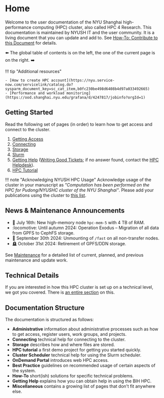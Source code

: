 # Home
Welcome to the user documentation of the NYU Shanghai high-performance computing (HPC) cluster, also called HPC 4 Research.
This documentation is maintained by NYUSH IT and the user community.
It is a living document that you can update and add to.
See [How-To: Contribute to this Document](how-to/misc/contribute.md) for details.

:arrow_left: The global table of contents is on the left, the one of the current page is on the right. :arrow_right:

!!! tip "Additional resources"

    - [How to create HPC account](https://nyu.service-now.com/servicelink/catalog.do?sysparm_document_key=sc_cat_item,b0fc230be498d6408b4d97a033492665)
    - [Performance and workload monitoring](https://ood.shanghai.nyu.edu/grafana/d/4247817/jobinfo?orgId=1)


## Getting Started
Read the following set of pages (in order) to learn how to get access and connect to the cluster.

1. [Getting Access](admin/getting-access.md)
2. [Connecting](connecting/connecting.md)
3. [Storage](storage/storage-locations.md)
5. [Slurm](slurm/overview.md)
6. [Getting Help](help/hpc-talk.md) ([Writing Good Tickets](help/good-tickets.md); if no answer found, contact the [HPC Helpdesk](help/helpdesk.md)).
7. [HPC Tutorial](hpc-tutorial/episode-0.md)

!!! note "Acknowledging NYUSH HPC Usage"
    Acknowledge usage of the cluster in your manuscript as *"Computation has been performed on the HPC for Pudong/NYUSHC cluster of the NYU Shanghai"*.
    Please add your publications using the cluster to [this list](misc/publication-list.md).

## News & Maintenance Announcements
- :ram: July 16th: New high-memory node `hpc-mem-5` with 4 TB of RAM.
- :locomotive: Until autumn 2024: Operation Exodus – Migration of all data from GPFS to CephFS storage.
- :maple_leaf: September 30th 2024: Unmounting of `/fast` on all non-transfer nodes.
- :headstone: October 31st 2024: Retirement of GPFS/DDN storage.

See [Maintenance](admin/maintenance.md) for a detailed list of current, planned, and previous maintenance and update work.

## Technical Details
If you are interested in how this HPC cluster is set up on a technical level, we got you covered.
There is [an entire section](./overview/for-the-impatient.md) on this.

## Documentation Structure
The documentation is structured as follows:

- **Administrative** information about administrative processes such as how to get access, register users, work groups, and projects.
- **Connecting** technical help for connecting to the cluster.
- **Storage** describes how and where files are stored.
- **HPC tutorial** a first demo project for getting you started quickly.
- **Cluster Scheduler** technical help for using the Slurm scheduler.
- **OnDemand Portal** introduces web HPC access.
- **Best Practice** guidelines on recommended usage of certain aspects of the system.
- **How-To** short(ish) solutions for specific technical problems.
- **Getting Help** explains how you can obtain help in using the BIH HPC.
- **Miscellaneous** contains a growing list of pages that don't fit anywhere else.
